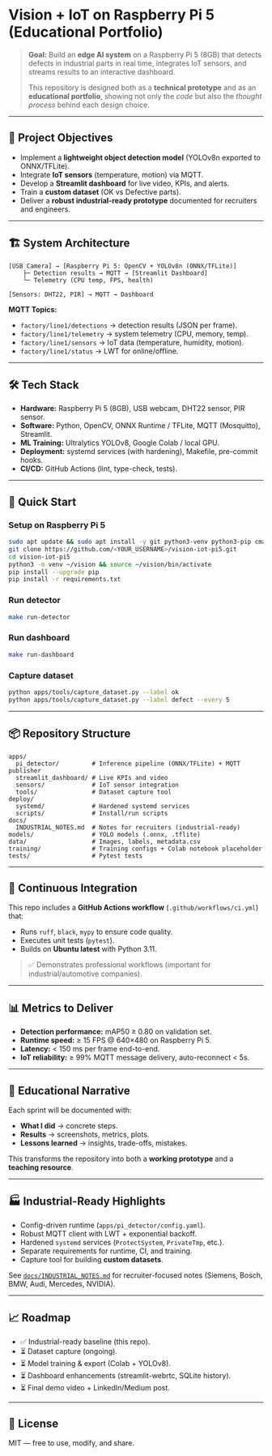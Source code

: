 # Vision + IoT on Raspberry Pi 5 (Educational Portfolio)

> **Goal:** Build an **edge AI system** on a Raspberry Pi 5 (8GB) that detects defects in industrial parts in real time, integrates IoT sensors, and streams results to an interactive dashboard.
>
> This repository is designed both as a **technical prototype** and as an **educational portfolio**, showing not only the *code* but also the *thought process* behind each design choice.

---

## 🎯 Project Objectives
- Implement a **lightweight object detection model** (YOLOv8n exported to ONNX/TFLite).
- Integrate **IoT sensors** (temperature, motion) via MQTT.
- Develop a **Streamlit dashboard** for live video, KPIs, and alerts.
- Train a **custom dataset** (OK vs Defective parts).
- Deliver a **robust industrial-ready prototype** documented for recruiters and engineers.

---

## 🏗️ System Architecture
```
[USB Camera] → [Raspberry Pi 5: OpenCV + YOLOv8n (ONNX/TFLite)]
    ├─ Detection results → MQTT → [Streamlit Dashboard]
    └─ Telemetry (CPU temp, FPS, health)

[Sensors: DHT22, PIR] → MQTT → Dashboard
```

**MQTT Topics:**
- `factory/line1/detections` → detection results (JSON per frame).
- `factory/line1/telemetry` → system telemetry (CPU, memory, temp).
- `factory/line1/sensors` → IoT data (temperature, humidity, motion).
- `factory/line1/status` → LWT for online/offline.

---

## 🛠️ Tech Stack
- **Hardware:** Raspberry Pi 5 (8GB), USB webcam, DHT22 sensor, PIR sensor.
- **Software:** Python, OpenCV, ONNX Runtime / TFLite, MQTT (Mosquitto), Streamlit.
- **ML Training:** Ultralytics YOLOv8, Google Colab / local GPU.
- **Deployment:** systemd services (with hardening), Makefile, pre-commit hooks.
- **CI/CD:** GitHub Actions (lint, type-check, tests).

---

## 🚀 Quick Start

### Setup on Raspberry Pi 5
```bash
sudo apt update && sudo apt install -y git python3-venv python3-pip cmake ffmpeg mosquitto mosquitto-clients
git clone https://github.com/<YOUR_USERNAME>/vision-iot-pi5.git
cd vision-iot-pi5
python3 -m venv ~/vision && source ~/vision/bin/activate
pip install --upgrade pip
pip install -r requirements.txt
```

### Run detector
```bash
make run-detector
```

### Run dashboard
```bash
make run-dashboard
```

### Capture dataset
```bash
python apps/tools/capture_dataset.py --label ok
python apps/tools/capture_dataset.py --label defect --every 5
```

---

## 📦 Repository Structure
```
apps/
  pi_detector/         # Inference pipeline (ONNX/TFLite) + MQTT publisher
  streamlit_dashboard/ # Live KPIs and video
  sensors/             # IoT sensor integration
  tools/               # Dataset capture tool
deploy/
  systemd/             # Hardened systemd services
  scripts/             # Install/run scripts
docs/
  INDUSTRIAL_NOTES.md  # Notes for recruiters (industrial-ready)
models/                # YOLO models (.onnx, .tflite)
data/                  # Images, labels, metadata.csv
training/              # Training configs + Colab notebook placeholder
tests/                 # Pytest tests
```

---

## 🧪 Continuous Integration
This repo includes a **GitHub Actions workflow** (`.github/workflows/ci.yml`) that:
- Runs `ruff`, `black`, `mypy` to ensure code quality.
- Executes unit tests (`pytest`).
- Builds on **Ubuntu latest** with Python 3.11.

> ✅ Demonstrates professional workflows (important for industrial/automotive companies).

---

## 📊 Metrics to Deliver
- **Detection performance:** mAP50 ≥ 0.80 on validation set.
- **Runtime speed:** ≥ 15 FPS @ 640×480 on Raspberry Pi 5.
- **Latency:** < 150 ms per frame end-to-end.
- **IoT reliability:** ≥ 99% MQTT message delivery, auto-reconnect < 5s.

---

## 📝 Educational Narrative
Each sprint will be documented with:
- **What I did** → concrete steps.
- **Results** → screenshots, metrics, plots.
- **Lessons learned** → insights, trade-offs, mistakes.

This transforms the repository into both a **working prototype** and a **teaching resource**.

---

## 🏭 Industrial-Ready Highlights
- Config-driven runtime (`apps/pi_detector/config.yaml`).
- Robust MQTT client with LWT + exponential backoff.
- Hardened `systemd` services (`ProtectSystem`, `PrivateTmp`, etc.).
- Separate requirements for runtime, CI, and training.
- Capture tool for building **custom datasets**.

See [`docs/INDUSTRIAL_NOTES.md`](docs/INDUSTRIAL_NOTES.md) for recruiter-focused notes (Siemens, Bosch, BMW, Audi, Mercedes, NVIDIA).

---

## 📈 Roadmap
- ✅ Industrial-ready baseline (this repo).
- ⏳ Dataset capture (ongoing).
- ⏳ Model training & export (Colab + YOLOv8).
- ⏳ Dashboard enhancements (streamlit-webrtc, SQLite history).
- ⏳ Final demo video + LinkedIn/Medium post.

---

## 📜 License
MIT — free to use, modify, and share.
